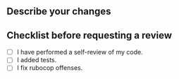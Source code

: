 ## Describe your changes

## Checklist before requesting a review
- [ ] I have performed a self-review of my code.
- [ ] I added tests.
- [ ] I fix rubocop offenses.
